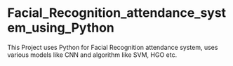 # Facial_Recognition_attendance_system_using_Python
This Project uses Python for Facial Recognition attendance system, uses various models like CNN and algorithm like SVM, HGO etc.
